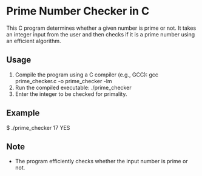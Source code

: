 # Prime Number Checker in C

This C program determines whether a given number is prime or not. It takes an integer input from the user and then checks if it is a prime number using an efficient algorithm.

## Usage
1. Compile the program using a C compiler (e.g., GCC):
gcc prime_checker.c -o prime_checker -lm
2. Run the compiled executable:
./prime_checker
3. Enter the integer to be checked for primality.

## Example
$ ./prime_checker
17
YES

## Note
- The program efficiently checks whether the input number is prime or not.

